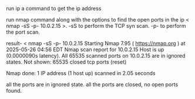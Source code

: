 run ip a command to get the ip address

run nmap command along with the options to find the open ports in the ip < nmap -sS  -p- 10.0.2.15 >. 
-sS to perform the TCP syn scan. -p- to perform the port scan.

result-
<
nmap -sS  -p- 10.0.2.15 
Starting Nmap 7.95 ( https://nmap.org ) at 2025-05-26 04:56 EDT
Nmap scan report for 10.0.2.15
Host is up (0.0000090s latency).
All 65535 scanned ports on 10.0.2.15 are in ignored states.
Not shown: 65535 closed tcp ports (reset)

Nmap done: 1 IP address (1 host up) scanned in 2.05 seconds
>
all the ports are in ignored state. all the ports are closed, no open ports found.
